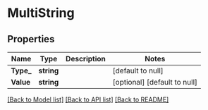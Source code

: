 # MultiString

## Properties
Name | Type | Description | Notes
------------ | ------------- | ------------- | -------------
**Type_** | **string** |  | [default to null]
**Value** | **string** |  | [optional] [default to null]

[[Back to Model list]](../README.md#documentation-for-models) [[Back to API list]](../README.md#documentation-for-api-endpoints) [[Back to README]](../README.md)



